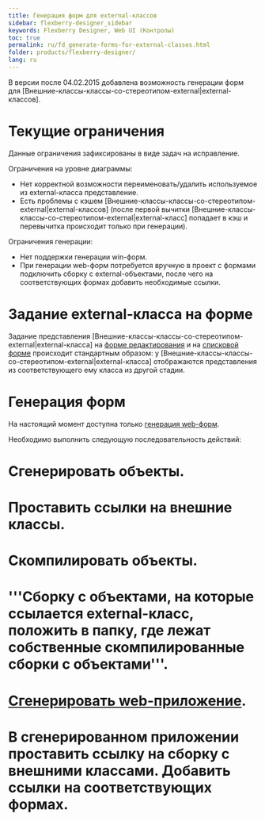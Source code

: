 ```yaml
---
title: Генерация форм для external-классов
sidebar: flexberry-designer_sidebar
keywords: Flexberry Designer, Web UI (Контролы)
toc: true
permalink: ru/fd_generate-forms-for-external-classes.html
folder: products/flexberry-designer/
lang: ru
---
```


В версии после 04.02.2015 добавлена возможность генерации форм для [Внешние-классы-классы-со-стереотипом-external|external-классов].

# Текущие ограничения
Данные ограничения зафиксированы в виде задач на исправление.

Ограничения на уровне диаграммы:
* Нет корректной возможности переименовать/удалить используемое из external-класса представление.
* Есть проблемы с кэшем [Внешние-классы-классы-со-стереотипом-external|external-классов] (после первой вычитки [Внешние-классы-классы-со-стереотипом-external|external-класс] попадает в кэш и перевычитка происходит только при генерации).

Ограничения генерации:
* Нет поддержки генерации win-форм.
* При генерации web-форм потребуется вручную в проект с формами подключить сборку с external-объектами, после чего на соответствующих формах добавить необходимые ссылки.

# Задание external-класса на форме
Задание представления [Внешние-классы-классы-со-стереотипом-external|external-класса] на [форме редактирования](Формы-редактирования-классы-со-стереотипом-editform.html) и на [списковой форме](Формы-списка-классы-со-стереотипом-listform.html) происходит стандартным образом: у [Внешние-классы-классы-со-стереотипом-external|external-класса] отображаются представления из соответствующего ему класса из другой стадии.

# Генерация форм
На настоящий момент доступна только [генерация web-форм](flexberry--a-s-p--n-e-t--form-generation.html).

Необходимо выполнить следующую последовательность действий:
# Сгенерировать объекты.
# Проставить ссылки на внешние классы.
# Скомпилировать объекты.
# '''Сборку с объектами, на которые ссылается external-класс, положить в папку, где лежат собственные скомпилированные сборки с объектами'''.
# [Сгенерировать web-приложение](flexberry--a-s-p--n-e-t--generator.html).
# В сгенерированном приложении проставить ссылку на сборку с внешними классами. Добавить ссылки на соответствующих формах. 

